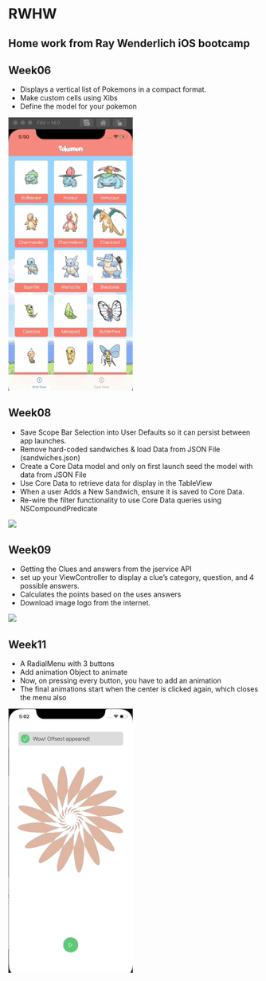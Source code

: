 # RWHW
## Home work from Ray Wenderlich iOS bootcamp

## Week06

* Displays a vertical list of Pokemons in a compact format.
* Make custom cells using Xibs
* Define the model for your pokemon

<img src="/GIFs/Pokedex.gif"  width="250"> 

## Week08

* Save Scope Bar Selection into User Defaults so it can persist between app launches.
* Remove hard-coded sandwiches & load Data from JSON File (sandwiches.json) 
* Create a Core Data model and only on first launch seed the model with data from JSON File
* Use Core Data to retrieve data for display in the TableView
* When a user Adds a New Sandwich, ensure it is saved to Core Data.
* Re-wire the filter functionality to use Core Data queries using NSCompoundPredicate

<img src="/GIFs/SandwichSaturation.gif"  width="250"> 

## Week09

* Getting the Clues and answers from the jservice API
* set up your ViewController to display a clue’s category, question, and 4 possible answers.
* Calculates the points based on the uses answers 
* Download image logo from the internet. 

<img src="/GIFs/jQuiz.gif" width="250"> 

## Week11

* A RadialMenu with 3 buttons
* Add animation Object to animate
* Now, on pressing every button, you have to add an animation
* The final animations start when the center is clicked again, which closes the menu also

<img src="/GIFs/Week11.gif"  width="250"> 
